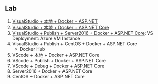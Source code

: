 ## Lab
1. [VisualStudio + 本地 + Docker + ASP.NET](https://github.com/wu-wenxiang/Training-AspDotNetCore-Docker-Public/tree/master/Docker-AspDotNet)
1. [VisualStudio + 本地 + Docker + ASP.NET Core](https://github.com/wu-wenxiang/Training-AspDotNetCore-Docker-Public/tree/master/Docker-AspDotNetCore)
1. [VisualStudio + Publish + Server2016 + Docker + ASP.NET Core](https://github.com/aspnet/Tooling/blob/AspNetVMs/docs/create-asp-net-vm-with-webdeploy.md): VS Deployment: Azure VM Instance
1. VisualStudio + Publish + CentOS + Docker + ASP.NET Core
	- Docker Hub
1. VScode + 本地 + Docker + ASP.NET Core
1. VScode + Publish + Docker + ASP.NET Core
1. VScode + Debug + Docker + ASP.NET Core 
1. Server2016 + Docker + ASP.NET Core
1. CentOS + Docker + ASP.NET Core